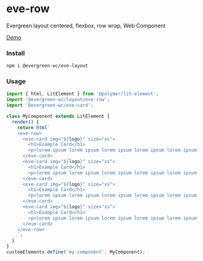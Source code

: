 # eve-row

Evergreen layout centered, flexbox, row wrap, Web Component

[Demo](https://hutchgrant.github.io/evergreen-web-components/)

### Install

```bash
npm i @evergreen-wc/eve-layout
```

### Usage

```js
import { html, LitElement } from '@polymer/lit-element';
import '@evergreen-wc/layout/eve-row';
import '@evergreen-wc/eve-card';

class MyComponent extends LitElement {
  render() {
    return html`
    <eve-row>
      <eve-card img="${logo}" size="xs">
        <h1>Example Card</h1>
        <p>lorem ipsum lorem ipsum lorem ipsum lorem ipsum lorem ipsum </p>
      </eve-card>
      <eve-card img="${logo}" size="xs">
        <h1>Example Card</h1>
        <p>lorem ipsum lorem ipsum lorem ipsum lorem ipsum lorem ipsum </p>
      </eve-card>
      <eve-card img="${logo}" size="xs">
        <h1>Example Card</h1>
        <p>lorem ipsum lorem ipsum lorem ipsum lorem ipsum lorem ipsum </p>
      </eve-card>
      <eve-card img="${logo}" size="xs">
        <h1>Example Card</h1>
        <p>lorem ipsum lorem ipsum lorem ipsum lorem ipsum lorem ipsum </p>
      </eve-card>
    </eve-row>
    `;
  }
}
customElements.define('my-component', MyComponent);
```